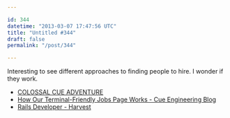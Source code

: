 ```yaml
---

id: 344
datetime: "2013-03-07 17:47:56 UTC"
title: "Untitled #344"
draft: false
permalink: "/post/344"

---
```


Interesting to see different approaches to finding people to hire. I wonder if they work. 

 
 * [COLOSSAL CUE ADVENTURE](https://web.archive.org/web/20130921151502/http://adventure.cueup.com/)
 * [How Our Terminal-Friendly Jobs Page Works - Cue Engineering Blog](https://web.archive.org/web/20130702155214/http://tech.cueup.com/blog/2013/03/06/how-our-terminal-friendly-jobs-page-works/)
 * [Rails Developer - Harvest](http://www.getharvest.com/careers/rails-developer)



